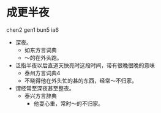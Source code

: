 # 成更半夜
chen2 gen1 bun5 ia6
+ 深夜。
  * 如东方言词典
  - ～的在外头跑。
+ 泛指半夜以后直道天快亮时这段时间，带有很晚很晚的意味
  * 泰州方言词典4
  - 不晓得他在外头忙的甚的东西，经常～不归家。
+ 谓经常至深夜甚至整夜。
  * 泰兴方言辞典
    - 他耍心重，常时～的不归家。
